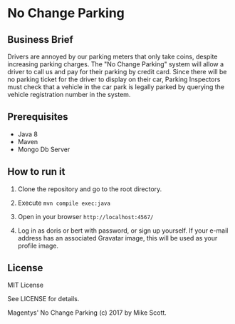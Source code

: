 # No Change Parking

## Business Brief
Drivers are annoyed by our parking meters that only take coins, despite increasing parking charges. The "No Change Parking" system will allow a driver to call us and pay for their parking by credit card. Since there will be no parking ticket for the driver to display on their car, Parking Inspectors must check that a vehicle in the car park is legally parked by querying the vehicle registration number in the system.

## Prerequisites

- Java 8
- Maven
- Mongo Db Server

## How to run it

1. Clone the repository and go to the root directory.

2. Execute `mvn compile exec:java`

3. Open in your browser `http://localhost:4567/`

4. Log in as doris or bert with password, or sign up yourself. If your e-mail address has an associated Gravatar image, this will be used as your profile image.

## License
MIT License

See LICENSE for details.

Magentys' No Change Parking (c) 2017 by Mike Scott.
